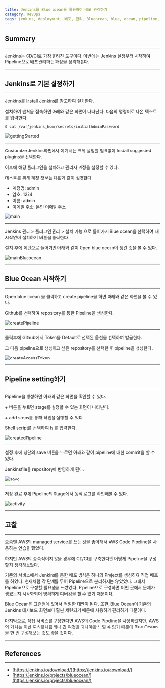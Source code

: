 ```yaml
---
title: Jenkins를 Blue ocean을 활용하여 배포 관리하기
category: DevOps
tags: jenkins, deployment, 배포, 관리, Blueocean, blue, ocean, pipeline, cdci, cd, ci
---
```

## Summary
---
Jenkins는 CD/CI로 가장 알려진 도구이다. 이번에는 Jenkins 설정부터 시작하여 Pipeline으로 배포관리하는 과정을 정리해본다.

---
## Jenkins로 기본 설정하기
---

Jenkins를 [Install Jenkins](https://jenkins.io/doc/book/installing/)를 참고하여 설치한다.

설치하여 맨처음 접속하면 아래와 같은 화면이 나타난다.
다음의 명령어로 나온 텍스트를 입력한다.
```
$ cat /var/jenkins_home/secrets/initialAdminPassword
```

![gettingStarted](/images/jenkins/gettingStarted.png)


---

Customize Jenkins화면에서 여기서는 크게 설정할 필요없이 Install suggested plugins을 선택한다.

이후에 해당 플러그인을 설치하고 관리자 계정을 설정할 수 있다.

테스트를 위해 계정 정보는 다음과 같이 설정한다.

- 계정명: admin
- 암호: 1234
- 이름: admin
- 이메일 주소: 본인 이메일 주소

![main](/images/jenkins/main.png)


---

Jenkins 관리 > 플러그인 관리 > 설치 가능 으로 들어가서 Blue ocean을 선택하여 재시작없이 설치하기 버튼을 클릭한다.

설치 후에 메인으로 들어가면 아래와 같이 Open blue ocean이 생긴 것을 볼 수 있다.

![mainBlueocean](/images/jenkins/mainBlueocean.png)


---
## Blue Ocean 시작하기
---

Open blue ocean 을 클릭하고 create pipeline을 하면 아래와 같은 화면을 볼 수 있다.

Github를 선택하여 repository를 통한 Pipeline을 생성한다.

![createPipeline](/images/jenkins/createPipeline.png)


---

클릭후에 Github에서 Token을 Default로 선택된 옵션을 선택하여 발급한다.

그 다음 pipeline으로 생성하고 싶은 repository를 선택한 후 pipeline을 생성한다.

![createAccessToken](/images/jenkins/createAccessToken.png)


---
## Pipeline setting하기
---

Pipeline을 생성하면 아래와 같은 화면을 확인할 수 있다.

\+ 버튼을 누르면 stage를 설정할 수 있는 화면이 나타난다.

\+ add steps를 통해 작업을 실행할 수 있다.

Shell script를 선택하여 ls 를 입력한다.

![createdPipeline](/images/jenkins/createdPipeline.png)


---

설정 후에 상단의 save 버튼을 누르면 아래와 같이 pipeline에 대한 commit을 할 수 있다.

Jenkinsfile을 repository에 반영하게 된다.

![save](/images/jenkins/save.png)


---

저장 완료 후에 Pipeline의 Stage에서 동작 로그를 확인해볼 수 있다.

![activity](/images/jenkins/activity.png)


---
## 고찰
---

요즘엔 AWS의 managed service를 쓰는 것을 좋아해서 AWS Code Pipeline을 사용하는 연습을 했었다.

하지만 AWS의 종속적이지 않을 경우에 CD/CI를 구축한다면 어떻게 Pipeline을 구성할지 생각해보았다.

기존의 서비스에서 Jenkins를 통한 배포 방식은 하나의 Project를 생성하여 직접 배포를 하였다. 현재처럼 각 단계를 두어 Pipeline으로 분리하지는 않았었다.
그래서 Pipeline으로 구성할 필요성을 느꼈었다.
Pipeline으로 구성하면 어떤 곳에서 문제가 생겼는지 시각화되어 명확하게 디버깅을 할 수 있기 때문이다.

Blue Ocean은 그런점에 있어서 적절한 대안이 된다. 또한, Blue Ocean이 기존의 Jenkins 대시보드 화면보다 훨씬 세련되기 때문에 사용하기 편리하기 때문이다.

<!-- ---

각 DOM Component 구성을 React.js로 했기 때문인지 몰라도 조작하는게 굉장히 깔끔한 느낌이 든다. 역시 요즘 대세는 SPA방식인 듯하다.

--- -->

마지막으로, 직접 서비스를 구성한다면 AWS의 Code Pipeline을 사용하겠지만, AWS의 가치는 이번 포스팅처럼 꽤나 긴 여정을 지나야만 느낄 수 있기 때문에 Blue Ocean을 한 번 구성해보는 것도 좋을 것이다.

---
## References
---

- [https://jenkins.io/download/](https://jenkins.io/download/)
- [https://jenkins.io/projects/blueocean/](https://jenkins.io/projects/blueocean/)


